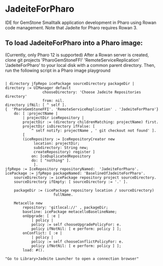 # JadeiteForPharo
IDE for GemStone Smalltalk application development in Pharo using Rowan code management. Note that Jadeite for Pharo requires Rowan 3. 

## To load JadeiteForPharo into a Pharo image:
(Currently, only Pharo 12 is supported)
After a Rowan server is created, clone git projects 'PharoGemStoneFFI' 'RemoteServiceReplication' 'JadeiteForPharo' to your local disk with a common parent directory. 
Then, run the following script in a Pharo image playground

```

| directory jfpRepo icePackage sourceDirectory packageDir |
directory := UIManager default
	             chooseDirectory: 'Choose Jadeite Repositories directory'
	             from: nil.
directory ifNil: [ ^ self ].
{  'PharoGemStoneFFI'. 'RemoteServiceReplication' . 'JadeiteForPharo'}
	do: [ :projectName |
		| projectDir iceRepository |
		projectDir := (directory childrenMatching: projectName) first.
		projectDir isDirectory ifFalse: [
			^ self notify: projectName , ' git checkout not found' ].
		[
		(iceRepository := IceRepositoryCreator new
			 location: projectDir;
			 subdirectory: String new;
			 createRepository) register ]
			on: IceDuplicatedRepository
			do: [ "nothing" ].
			 ].
jfpRepo := IceRepository repositoryNamed:  'JadeiteForPharo'.
icePackage := jfpRepo packageNamed: 'BaselineOfJadeiteForPharo'.
	sourceDirectory := icePackage repository project sourceDirectory.
	sourceDirectory ifEmpty: [ sourceDirectory := '.' ].

	packageDir := (icePackage repository location / sourceDirectory)
		              fullName.

	Metacello new
		repository: 'gitlocal://' , packageDir;
		baseline: icePackage metacelloBaselineName;
		onUpgrade: [ :e |
			| policy |
			policy := self chooseUpgradePolicyFor: e.
			policy ifNotNil: [ e perform: policy ] ];
		onConflict: [ :e |
			| policy |
			policy := self chooseConflictPolicyFor: e.
			policy ifNotNil: [ e perform: policy ] ];
		load: #().
		
"Go to Library>Jadeite Launcher to open a connection browser"
```
